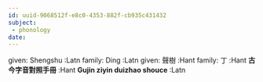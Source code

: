 ```yaml
---
id: uuid-9068512f-e8c0-4353-882f-cb935c431432
subject: 
 - phonology
date: 
---
```


given: Shengshu :Latn
family: Ding :Latn
given: 聲樹 :Hant
family: 丁 :Hant
**古今字音對照手冊** :Hant
**Gujin ziyin duizhao shouce** :Latn